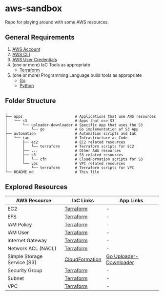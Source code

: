 # aws-sandbox
Repo for playing around with some AWS resources.

## General Requirements
1. [AWS Account](https://aws.amazon.com/free)
2. [AWS CLI](https://docs.aws.amazon.com/cli/latest/userguide/getting-started-install.html)
3. [AWS User Credentials](https://docs.aws.amazon.com/cli/v1/userguide/cli-authentication-user.html)
4. (one or more) IaC Tools as appropriate
    * [Terraform](https://developer.hashicorp.com/terraform/tutorials/aws-get-started/install-cli)
5. (one or more) Programming Language build tools as appropriate
    * [Go](https://go.dev/doc/install)
    * [Python](https://www.python.org/downloads/)

## Folder Structure

```
.
├── apps                        # Applications that use AWS resources
│   └── s3                      # Apps that use S3
│       └── uploader-downloader # Specific App that uses the S3
│           └── go              # Go implementation of S3 App
├── automation                  # Automation scripts and IaC
│   └── iac                     # Infrastructure as Code
│       ├── ec2                 # EC2 related resources
│       │   └── terraform       # Terraform scripts for EC2
│       ├── ...                 # Other AWS resources
│       ├── s3                  # S3 related resources
│       │   └── cfn             # CloudFormation scripts for S3
│       └── vpc                 # VPC related resources
│           └── terraform       # Terraform scripts for VPC
└── README.md                   # This file
```

## Explored Resources

| AWS Resource                | IaC Links                                               | App Links                                                   |
| --------------------------- | ------------------------------------------------------- | ----------------------------------------------------------- |
| EC2                         | [Terraform](./automation/iac/ec2/terraform/)            | -                                                           |
| EFS                         | [Terraform](./automation/iac/efs/terraform/)            | -                                                           |
| IAM Policy                  | [Terraform](./automation/iac/iam_policy/terraform/)     | -                                                           |
| IAM User                    | [Terraform](./automation/iac/iam_user/terraform/)       | -                                                           |
| Internet Gateway            | [Terraform](./automation/iac/igw/terraform/)            | -                                                           |
| Network ACL (NACL)          | [Terraform](./automation/iac/nacl/terraform/)           | -                                                           |
| Simple Storage Service (S3) | [CloudFormation](./automation/iac/s3/cfn/)              | [Go Uploader-Downloader](./apps/s3/uploader-downloader/go/) |
| Security Group              | [Terraform](./automation/iac/security_group/terraform/) | -                                                           |
| Subnet                      | [Terraform](./automation/iac/subnet/terraform/)         | -                                                           |
| VPC                         | [Terraform](./automation/iac/vpc/terraform/)            | -                                                           |
